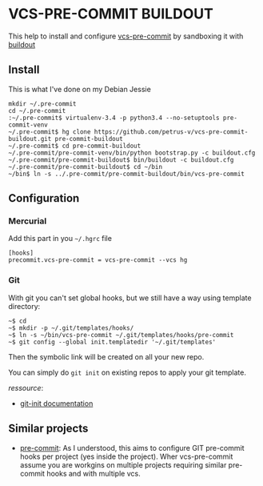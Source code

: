 # VCS-PRE-COMMIT BUILDOUT


This help to install and configure 
[vcs-pre-commit](https://github.com/petrus-v/vcs-pre-commit) by sandboxing it
with [buildout](http://www.buildout.org)


## Install

This is what I've done on my Debian Jessie

```Shell
mkdir ~/.pre-commit
cd ~/.pre-commit
:~/.pre-commit$ virtualenv-3.4 -p python3.4 --no-setuptools pre-commit-venv
~/.pre-commit$ hg clone https://github.com/petrus-v/vcs-pre-commit-buildout.git pre-commit-buildout
~/.pre-commit$ cd pre-commit-buildout
~/.pre-commit/pre-commit-venv/bin/python bootstrap.py -c buildout.cfg
~/.pre-commit/pre-commit-buildout$ bin/buildout -c buildout.cfg
~/.pre-commit/pre-commit-buildout$ cd ~/bin
~/bin$ ln -s ../.pre-commit/pre-commit-buildout/bin/vcs-pre-commit
```

## Configuration

### Mercurial

Add this part in you ``~/.hgrc`` file

```init
[hooks]
precommit.vcs-pre-commit = vcs-pre-commit --vcs hg
```

### Git

With git you can't set global hooks, but we still have a way using template
directory:


```Shell
~$ cd
~$ mkdir -p ~/.git/templates/hooks/
~$ ln -s ~/bin/vcs-pre-commit ~/.git/templates/hooks/pre-commit
~$ git config --global init.templatedir '~/.git/templates'
```

Then the symbolic link will  be created on all your new repo.

You can simply do `git init` on existing repos to apply your git template.

*ressource*:

* [git-init documentation](http://git-scm.com/docs/git-init)

## Similar projects

* [pre-commit](http://pre-commit.com): As I understood, this aims to configure
  GIT pre-commit hooks per project (yes inside the project). Wher vcs-pre-commit
  assume you are workgins on multiple projects
  requiring similar pre-commit hooks and with multiple vcs.
